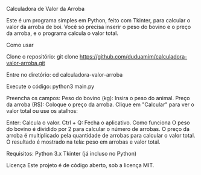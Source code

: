 Calculadora de Valor da Arroba

Este é um programa simples em Python, feito com Tkinter, para calcular o valor da arroba de boi. Você só precisa inserir o peso do bovino e o preço da arroba, e o programa calcula o valor total.

Como usar

Clone o repositório:
git clone https://github.com/duduamim/calculadora-valor-arroba.git

Entre no diretório:
cd calculadora-valor-arroba

Execute o código:
python3 main.py

Preencha os campos:
Peso do bovino (kg): Insira o peso do animal.
Preço da arroba (R$): Coloque o preço da arroba.
Clique em "Calcular" para ver o valor total ou use os atalhos:

Enter: Calcula o valor.
Ctrl + Q: Fecha o aplicativo.
Como funciona
O peso do bovino é dividido por 2 para calcular o número de arrobas.
O preço da arroba é multiplicado pela quantidade de arrobas para calcular o valor total.
O resultado é mostrado na tela: peso em arrobas e valor total.

Requisitos:
Python 3.x
Tkinter (já incluso no Python)

Licença
Este projeto é de código aberto, sob a licença MIT.
